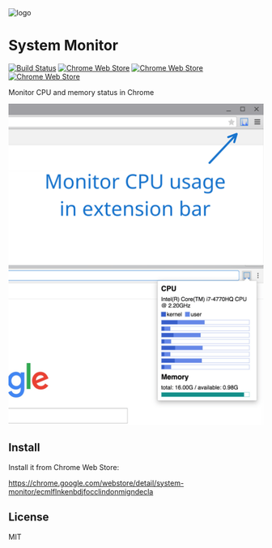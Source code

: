 <img width="128" alt="logo" src="https://rawgit.com/pd4d10/system-monitor/master/src/icon.svg">

# System Monitor

[![Build Status](https://travis-ci.org/pd4d10/system-monitor.svg)](https://travis-ci.org/pd4d10/system-monitor)
[![Chrome Web Store](https://img.shields.io/chrome-web-store/v/ecmlflnkenbdjfocclindonmigndecla.svg)](https://chrome.google.com/webstore/detail/intelli-octo/ecmlflnkenbdjfocclindonmigndecla)
[![Chrome Web Store](https://img.shields.io/chrome-web-store/d/ecmlflnkenbdjfocclindonmigndecla.svg)](https://chrome.google.com/webstore/detail/intelli-octo/ecmlflnkenbdjfocclindonmigndecla)
[![Chrome Web Store](https://img.shields.io/chrome-web-store/stars/ecmlflnkenbdjfocclindonmigndecla.svg)](https://chrome.google.com/webstore/detail/intelli-octo/ecmlflnkenbdjfocclindonmigndecla)

Monitor CPU and memory status in Chrome

<img src="assets/0.png" width="600" />
<img src="assets/1.png" width="600" />

## Install

Install it from Chrome Web Store:

https://chrome.google.com/webstore/detail/system-monitor/ecmlflnkenbdjfocclindonmigndecla

## License

MIT
